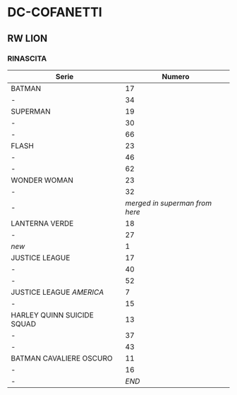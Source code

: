 # DC-COFANETTI

## RW LION

### RINASCITA

Serie | Numero
--- | ---
BATMAN | 17
- | 34
SUPERMAN | 19
- | 30
- | 66
FLASH | 23
- | 46
- | 62
WONDER WOMAN | 23
- | 32
- | *merged in superman from here*
LANTERNA VERDE | 18
- | 27
*new* | 1
JUSTICE LEAGUE | 17
- | 40
- | 52
JUSTICE LEAGUE *AMERICA* | 7
- | 15
HARLEY QUINN SUICIDE SQUAD | 13
- | 37
- | 43
BATMAN CAVALIERE OSCURO | 11
- | 16
- | *END*
